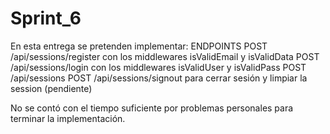 # Sprint_6
En esta entrega se pretenden implementar:
ENDPOINTS
POST /api/sessions/register con los middlewares isValidEmail y isValidData
POST /api/sessions/login con los middlewares isValidUser y isValidPass 
POST /api/sessions 
POST /api/sessions/signout para cerrar sesión y limpiar la session (pendiente)

No se contó con el tiempo suficiente por problemas personales para terminar la implementación.